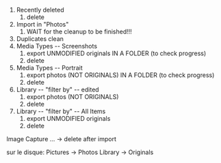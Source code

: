 
1. Recently deleted
   1. delete
1. Import in "Photos"
    1. WAIT for the cleanup to be finished!!!
1. Duplicates
    clean
1. Media Types -- Screenshots
   1. export UNMODIFIED originals
      IN A FOLDER (to check progress)
   1. delete
1. Media Types -- Portrait
   1. export photos (NOT ORIGINALS)
      IN A FOLDER (to check progress)
   1. delete
1. Library -- "filter by" -- edited
   1. export photos (NOT ORIGINALS)
   1. delete
1. Library -- "filter by" -- All Items
   1. export UNMODIFIED originals
   1. delete



Image Capture
... -> delete after import

sur le disque: Pictures -> Photos Library -> Originals
